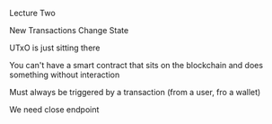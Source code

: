 Lecture Two

New Transactions Change State

UTxO is just sitting there

You can't have a smart contract that sits on the blockchain and does something without interaction

Must always be triggered by a transaction (from a user, fro a wallet)

We need close endpoint

